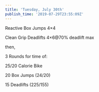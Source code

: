 ```yaml
---
title: 'Tuesday, July 30th'
publish_time: '2019-07-29T23:55:09Z'
---
```


Reactive Box Jumps 4×4

Clean Grip Deadlifts 4×6\@70% deadlift max

then,

3 Rounds for time of:

25/20 Calorie Bike

20 Box Jumps (24/20)

15 Deadlifts (225/155)
